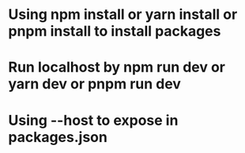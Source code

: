 # Using npm install or yarn install or pnpm install to install packages

# Run localhost by npm run dev or yarn dev or pnpm run dev

# Using --host to expose in packages.json
